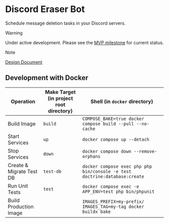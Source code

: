# Discord Eraser Bot

Schedule message deletion tasks in your Discord servers.

> [!WARNING]
> Under active development. Please see the [MVP milestone](https://github.com/kidthales/discord-eraser-bot/milestone/1) for current status.

> [!NOTE]
> [Design Document](https://github.com/kidthales/discord-eraser-bot/wiki/Design)

## Development with Docker

| Operation                | Make Target (in project root directory) | Shell (in `docker` directory)                                              |
|--------------------------|-----------------------------------------|----------------------------------------------------------------------------|
| Build Image              | `build`                                 | `COMPOSE_BAKE=true docker compose build --pull --no-cache`                 |
| Start Services           | `up`                                    | `docker compose up --detach`                                               |
| Stop Services            | `down`                                  | `docker compose down --remove-orphans`                                     |
| Create & Migrate Test DB | `test-db`                               | `docker compose exec php php bin/console -e test doctrine:database:create` |
| Run Unit Tests           | `test`                                  | `docker compose exec -e APP_ENV=test php bin/phpunit`                      |
| Build Production Image   |                                         | `IMAGES_PREFIX=my-prefix/ IMAGES_TAG=my-tag docker buildx bake`            |
